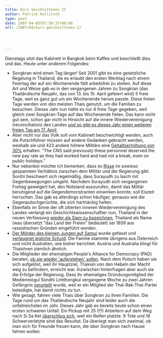 ```yaml
---
title: Kurz Geschnittenes II
author: Patrick Kollitsch
type: post
date: 2007-04-03T07:59:37+00:00
url: /2007/04/kurz-geschnittenes-2/




---
```

Dienstags sitzt das Kabinett in Bangkok beim Kaffee und beschlie&szlig;t dies und das. Heute unter anderem Folgendes:

  * Songkran wird einen Tag l&auml;nger! Seit 2001 gibt es eine gesetzliche Regelung in Thailand, die es erlaubt den ersten Werktag nach einem Feiertag der auf ein Wochenende f&auml;llt arbeitsfrei zu stellen. Auf diese Art und Weise gab es in den vergangenen Jahren zu Songkran (das Thail&auml;ndische Neujahr, das von 13. bis 15. April gefeiert wird) 5 freie Tage, weil es ganz gut um ein Wochenende herum passte. Diese freien Tage werden von den meisten Thais genutzt, um die Familien zu besuchen. Dieses Jahr nun h&auml;tte es nur 4 freie Tage gegeben, weil gleich zwei Songkran-Tage auf das Wochenende fielen. Das kann nicht gut sein, schon gar nicht in Hinsicht auf die innere Wiedervereinigung (reconciliation) des Landes [und so gibt es dieses Jahr einen weiteren freien Tag am 17. April][1].
  * Aber nicht nur das Volk soll vom Kabinett beschwichtigt werden, auch die Putschf&uuml;hrer m&uuml;ssen auf andere Gedanken gebracht werden, weshalb sie und 423 andere h&ouml;here Milit&auml;rs eine [Gehaltserh&ouml;hung von 30%][2] erhalten. "The <span class="caps">CNS</span> said previously these personnel deserved the new pay rate as they had worked hard and had not a break, even on public holidays."
  * Nur nebenbei m&ouml;chte ich bemerken, dass es [Risse][3] im sowieso gespannten Verh&auml;ltnis zwischen dem Milit&auml;r und der Regierung gibt. Sonthi beschwert sich regelm&auml;&szlig;ig, dass Surayudh zu lasch mit Gegenbewegungen umgeht. Nachdem Surayudh sich vergangenen Freitag geweigert hat, den Notstand auszurufen, damit das Milit&auml;r beruhigend auf die Gegendemonstranten einwirken konnte, soll Eiszeit herrschen. Das gab es allerdings schon h&auml;ufiger, genauso wie die Gegenputschger&uuml;chte, die sich hartn&auml;ckig halten.
  * Ebenfalls im Sinne der oft zitierten inneren Wiedervereinigung des Landes verlangt ein Geschichtswissenschaftler nun, Thailand in der neuen Verfassung [wieder als Siam zu bezeichnen][4], Thailand als Name (was &uuml;bersetzt "das Land der Freien" bedeutet) sei 1939 aus rassistischen Gr&uuml;nden eingef&uuml;hrt worden.
  * <a href="1175">Der M&ouml;rder des kleinen Jungen auf Samui</a> wurde gefasst und [verleugnet jegliche Schuld][5]. Die Familie stammte &uuml;brigens aus &Ouml;sterreich und nicht Australien, wie bisher berichtet. Austria und Australia klingt f&uuml;r Thaiohren ziemlich &auml;hnlich.
  * Die Mitglieder der ehemaligen People's Alliance for Democracy (<span class="caps">PAD</span>) beraten, [ob sie wieder 'auferstehen' sollen][6]. Nach dem Putsch haben sie sich aufgel&ouml;st, weil ihr Hauptziel, Thaksin von den Hebeln der Macht weg zu bef&ouml;rdern, erreicht war. Inzwischen hinterfragen aber auch sie die Erfolge der Regierung. Dass ihr ehemaliges Gr&uuml;ndungsmitglied der Medienmogul Sondhi Limthongkul vergangene Woche zu zwei Jahren Gef&auml;ngnis [verurteilt][7] wurde, weil er ein Mitglied der Thai-Rak-Thai-Partei beleidigte, hat damit nichts zu tun.
  * Wie gesagt, fahren viele Thais &uuml;ber Songkran zu ihren Familien. Die Tage rund um das Thail&auml;ndische Neujahr sind leider auch die unfallreichsten im Jahr. Dieses Jahr gab es bereits heute schon einen ersten schweren Unfall. Ein Pickup mit 25 (!!!) Arbeitern auf dem Weg nach Si Sa Ket [&uuml;berschlug sich][8], weil ein Reifen platzte. 9 Tote und 18 Schwerverletzte sind das Resultat. Da &uuml;berlegt man sich zweimal, ob man sich f&uuml;r Freunde freuen kann, die &uuml;ber Songkran nach Hause fahren wollen.

 [1]: http://www.nationmultimedia.com/breakingnews/read.php?newsid=30030993
 [2]: http://www.nationmultimedia.com/breakingnews/read.php?newsid=30031006
 [3]: http://www.nationmultimedia.com/2007/04/03/opinion/opinion_30030944.php
 [4]: http://www.nationmultimedia.com/2007/04/03/national/national_30030960.php
 [5]: http://www.nationmultimedia.com/2007/04/03/national/national_30030940.php
 [6]: http://www.nationmultimedia.com/breakingnews/read.php?newsid=30031007
 [7]: http://www.nationmultimedia.com/2007/03/29/headlines/headlines_30030571.php
 [8]: http://www.nationmultimedia.com/breakingnews/read.php?newsid=30031002